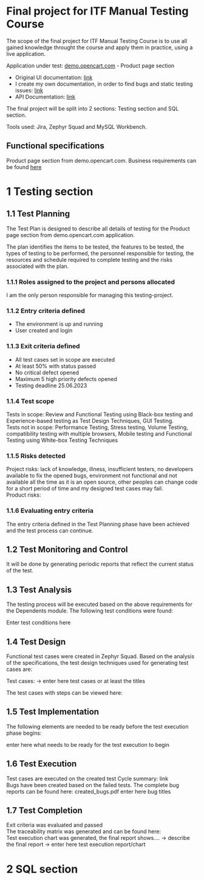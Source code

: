 # Final project for ITF Manual Testing Course #

The scope of the final project for ITF Manual Testing Course is to use all gained knowledge throught the course and apply them in practice, using a live application.

Application under test: [demo.opencart.com](https://demo.opencart.com/index.php?route=product/product&language=en-gb&product_id=43) - Product page section

* Original UI documentation: [link](http://docs.opencart.com/en-gb/store-front/) 
* I create my own documentation, in order to find bugs and static testing issues: [link](https://github.com/raul-matiu/FinalProject_ITF_ManualTesting/blob/main/Business-requirements_Product-page-section_full.pdf)
* API Documentation: [link](https://docs.opencart.com/en-gb/system/users/api/)

The final project will be split into 2 sections: Testing section and SQL section.

Tools used: Jira, Zephyr Squad and MySQL Workbench.

## Functional specifications ##
Product page section from demo.opencart.com. Business requirements can be found [here](https://github.com/raul-matiu/FinalProject_ITF_ManualTesting/blob/main/Business-requirements_Product-page-section_full.pdf) 

# 1 Testing section #

## 1.1 Test Planning ##
The Test Plan is designed to describe all details of testing for the Product page section from demo.opencart.com application.

The plan identifies the items to be tested, the features to be tested, the types of testing to be performed, the personnel responsible for testing, the resources and schedule required to complete testing and the risks associated with the plan.

### 1.1.1 Roles assigned to the project and persons allocated ###
I am the only person responsible for managing this testing-project. 
### 1.1.2 Entry criteria defined ###
* The environment is up and running
* User created and login
### 1.1.3 Exit criteria defined ###
* All test cases set in scope are executed
* At least 50% with status passed
* No critical defect opened
* Maximum 5 high priority defects opened
* Testing deadline 25.06.2023
### 1.1.4 Test scope ###
Tests in scope: Review and Functional Testing using Black-box testing and Experience-based testing as Test Design Techniques, GUI Testing.\
Tests not in scope: Performance Testing, Stress testing, Volume Testing, compatibility testing with multiple browsers, Mobile testing and Functional Testing using White-box Testing Techniques
### 1.1.5 Risks detected ###
Project risks: lack of knowledge, illness, insufficient testers, no developers available to fix the opened bugs, environment not functional and not available all the time as it is an open source, other peoples can change code for a short period of time and my designed test cases may fail.\
Product risks:
### 1.1.6 Evaluating entry criteria ###
The entry criteria defined in the Test Planning phase have been achieved and the test process can continue.

## 1.2 Test Monitoring and Control ##
It will be done by generating periodic reports that reflect the current status of the test.

## 1.3 Test Analysis
The testing process will be executed based on the above requirements for the Dependents module. The following test conditions were found:

Enter test conditions here

## 1.4 Test Design
Functional test cases were created in Zephyr Squad. Based on the analysis of the specifications, the test design techniques used for generating test cases are:

Test cases: -> enter here test cases or at least the titles

The test cases with steps can be viewed here: 

## 1.5 Test Implementation
The following elements are needed to be ready before the test execution phase begins:

enter here what needs to be ready for the test execution to begin

## 1.6 Test Execution
Test cases are executed on the created test Cycle summary: link\
Bugs have been created based on the failed tests. The complete bug reports can be found here: created_bugs.pdf
enter here bug titles

## 1.7 Test Completion
Exit criteria was evaluated and passed\
The traceability matrix was generated and can be found here:  \
Test execution chart was generated, the final report shows.... -> describe the final report
-> enter here test execution report/chart

# 2 SQL section